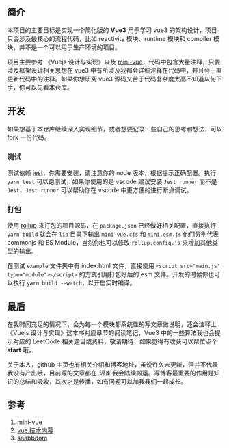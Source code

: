 ## 简介

本项目的主要目标是实现一个简化版的 **Vue3** 用于学习 vue3 的架构设计，项目只会涉及最核心的流程代码，比如 reactivity 模块、runtime 模块和 compiler 模块，并不是一个可以用于生产环境的项目。

项目主要参考 《Vuejs 设计与实现》以及 [mini-vue](https://github.com/cuixiaorui/mini-vue)，代码中包含大量注释，只要涉及框架设计相关思想在 vue3 中有所涉及我都会详细注释在代码中，并且会一直更新代码中的注释。如果你想研究 vue3 源码又苦于代码复杂度太高不知道从何下手，你可以先看本仓库。

## 开发

如果想基于本仓库继续深入实现细节，或者想要记录一些自己的思考和想法，可以 fork 一份代码。

### 测试

测试依赖 [jest](https://jestjs.io/)，你需要安装，请注意你的 node 版本，根据提示正确配置。执行 `yarn test` 可以跑测试，如果你使用的是 vscode 建议安装 `Jest runner` 而不是 `Jest`，`Jest runner` 可以帮助你在 vscode 中更方便的进行断点调试。

### 打包

使用 [rollup](https://rollupjs.org) 来打包的项目源码，在 `package.json` 已经做好相关配置，直接执行 `yarn build` 就会在 `lib` 目录下输出 `mini-vue.cjs` 和 `mini.esm.js` 他们分别代表 commonjs 和 ES Module，当然你也可以修改 `rollup.config.js` 来增加其他类型的输出。

在测试 `example` 文件夹中有 index.html 文件，直接使用 `<script src="main.js" type="module"></script>` 的方式引用打包好后的 esm 文件。开发的时候你也可以执行 `yarn build --watch`，以开启实时编译。

## 最后

在我时间充足的情况下，会为每一个模块都系统性的写文章做说明，还会注释上《Vuejs 设计与实现》这本书对应章节的阅读笔记，Vue3 中的一些算法我也会提示对应的 LeetCode 相关题目或资料，敬请期待，如果觉得有收获可以帮忙点个 **start** 哦。

关于本人，github 主页也有相关介绍和博客地址，虽说许久未更新，但并不代表我没有产出哦，目前写的文章都在 _语雀_ 我会陆续搬运。写博客最重要的作用是知识的总结和吸收，其次才是传播，如有问题可以加我我们一起成长。

## 参考

1. [mini-vue](https://github.com/cuixiaorui/mini-vue)
2. [vue 技术内幕](http://caibaojian.com/vue-design/art)
3. [snabbdom](https://github.com/snabbdom/snabbdom/blob/master/README-zh_CN.md)
